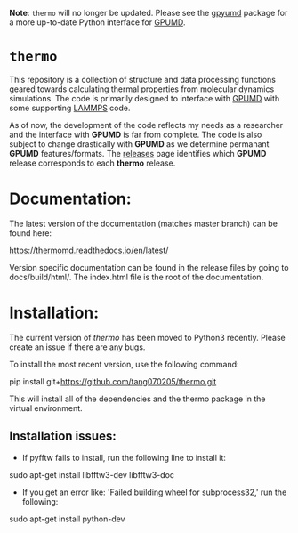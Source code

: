 **Note**: `thermo` will no longer be updated. Please see the [gpyumd](https://github.com/AlexGabourie/gpyumd) package for a more up-to-date Python interface for [GPUMD](https://github.com/brucefan1983/GPUMD).

# `thermo`

This repository is a collection of structure and data processing functions geared towards calculating thermal properties from molecular dynamics simulations. The code is primarily designed to interface with [GPUMD](https://github.com/brucefan1983/GPUMD) with some supporting [LAMMPS](https://lammps.sandia.gov/) code. 

As of now, the development of the code reflects my needs as a researcher and the interface with **GPUMD** is far from complete. The code is also subject to change drastically with **GPUMD** as we determine permanant **GPUMD** features/formats. The [releases](https://github.com/AlexGabourie/thermo/releases) page identifies which **GPUMD** release corresponds to each **thermo** release.

# Documentation:

The latest version of the documentation (matches master branch) can be found here:

https://thermomd.readthedocs.io/en/latest/

Version specific documentation can be found in the release files by going to docs/build/html/. The index.html file is the root of the documentation.

# Installation:

The current version of *thermo* has been moved to Python3 recently. Please create an issue if there are any bugs.

To install the most recent version, use the following command:

pip install git+https://github.com/tang070205/thermo.git

This will install all of the dependencies and the thermo package in the virtual environment.

## Installation issues:
- If pyfftw fails to install, run the following line to install it:

sudo apt-get install libfftw3-dev libfftw3-doc

- If you get an error like: 'Failed building wheel for subprocess32,' run the following:

sudo apt-get install python-dev
